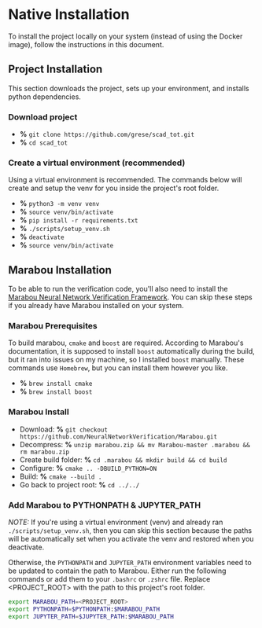 # Native Installation

To install the project locally on your system (instead of using the Docker image), follow the instructions in this document.

## Project Installation

This section downloads the project, sets up your environment, and installs python dependencies.

### Download project

* **%** `git clone https://github.com/grese/scad_tot.git`
* **%** `cd scad_tot`

### Create a virtual environment (recommended)

Using a virtual environment is recommended. The commands below will create and setup the venv for you inside the project's root folder.

* **%** `python3 -m venv venv`
* **%** `source venv/bin/activate`
* **%** `pip install -r requirements.txt`
* **%** `./scripts/setup_venv.sh`
* **%** `deactivate`
* **%** `source venv/bin/activate`

## Marabou Installation

To be able to run the verification code, you'll also need to install the [Marabou Neural Network Verification Framework](https://github.com/NeuralNetworkVerification/Marabou.git). You can skip these steps if you already have Marabou installed on your system.

### Marabou Prerequisites

To build marabou, `cmake` and `boost` are required. According to Marabou's documentation, it is supposed to install `boost` automatically during the build, but it ran into issues on my machine, so I installed `boost` manually. These commands use `Homebrew`, but you can install them however you like.

* **%** `brew install cmake`
* **%** `brew install boost`

### Marabou Install

* Download: **%** `git checkout https://github.com/NeuralNetworkVerification/Marabou.git`
* Decompress: **%** `unzip marabou.zip && mv Marabou-master .marabou && rm marabou.zip`
* Create build folder: **%** `cd .marabou && mkdir build && cd build`
* Configure: **%** `cmake .. -DBUILD_PYTHON=ON`
* Build: **%** `cmake --build .`
* Go back to project root: **%** `cd ../../`

### Add Marabou to PYTHONPATH & JUPYTER_PATH

*NOTE:* If you're using a virtual environment (venv) and already ran `./scripts/setup_venv.sh`, then you can skip this section because the paths will be automatically set when you activate the venv and restored when you deactivate.

Otherwise, the `PYTHONPATH` and `JUPYTER_PATH` environment variables need to be updated to contain the path to Marabou. Either run the following commands or add them to your `.bashrc` or `.zshrc` file. Replace <PROJECT_ROOT> with the path to this project's root folder.

```zsh
export MARABOU_PATH=<PROJECT_ROOT>
export PYTHONPATH=$PYTHONPATH:$MARABOU_PATH
export JUPYTER_PATH=$JUPYTER_PATH:$MARABOU_PATH
```
